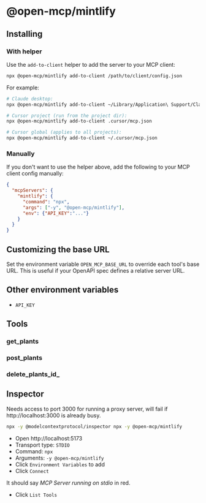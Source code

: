 # @open-mcp/mintlify

## Installing

### With helper

Use the `add-to-client` helper to add the server to your MCP client:

```bash
npx @open-mcp/mintlify add-to-client /path/to/client/config.json
```

For example:

```bash
# Claude desktop:
npx @open-mcp/mintlify add-to-client ~/Library/Application\ Support/Claude/claude_desktop_config.json

# Cursor project (run from the project dir):
npx @open-mcp/mintlify add-to-client .cursor/mcp.json

# Cursor global (applies to all projects):
npx @open-mcp/mintlify add-to-client ~/.cursor/mcp.json
```

### Manually

If you don't want to use the helper above, add the following to your MCP client config manually:

```json
{
  "mcpServers": {
    "mintlify": {
      "command": "npx",
      "args": ["-y", "@open-mcp/mintlify"],
      "env": {"API_KEY":"..."}
    }
  }
}
```

## Customizing the base URL

Set the environment variable `OPEN_MCP_BASE_URL` to override each tool's base URL. This is useful if your OpenAPI spec defines a relative server URL.

## Other environment variables

- `API_KEY`

## Tools

### get_plants

### post_plants

### delete_plants_id_

## Inspector

Needs access to port 3000 for running a proxy server, will fail if http://localhost:3000 is already busy.

```bash
npx -y @modelcontextprotocol/inspector npx -y @open-mcp/mintlify
```

- Open http://localhost:5173
- Transport type: `STDIO`
- Command: `npx`
- Arguments: `-y @open-mcp/mintlify`
- Click `Environment Variables` to add
- Click `Connect`

It should say _MCP Server running on stdio_ in red.

- Click `List Tools`
